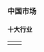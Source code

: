 ### 中国市场

#### 十大行业

<table><tr><td>
<div class="tradingview-widget-container">
  <div class="tradingview-widget-container__widget"></div>
  <div class="tradingview-widget-copyright"></div>
  <script type="text/javascript" src="https://s3.tradingview.com/external-embedding/embed-widget-market-overview.js" async>
{
  "colorTheme": "light",
  "dateRange": "ALL",
  "showChart": true,
  "locale": "zh_CN",
  "largeChartUrl": "",
  "isTransparent": false,
  "showSymbolLogo": true,
  "showFloatingTooltip": false,
  "width": "400",
  "height": "800",
  "plotLineColorGrowing": "rgba(41, 98, 255, 1)",
  "plotLineColorFalling": "rgba(41, 98, 255, 1)",
  "gridLineColor": "rgba(240, 243, 250, 0)",
  "scaleFontColor": "rgba(120, 123, 134, 1)",
  "belowLineFillColorGrowing": "rgba(41, 98, 255, 0.12)",
  "belowLineFillColorFalling": "rgba(41, 98, 255, 0.12)",
  "belowLineFillColorGrowingBottom": "rgba(41, 98, 255, 0)",
  "belowLineFillColorFallingBottom": "rgba(41, 98, 255, 0)",
  "symbolActiveColor": "rgba(41, 98, 255, 0.12)",
  "tabs": [
    {
      "title": "指数",
      "symbols": [
        {
          "s": "SSE:000928"
        },
        {
          "s": "SSE:000929"
        },
        {
          "s": "SSE:000930"
        },
        {
          "s": "SSE:000931"
        },
        {
          "s": "SSE:000932"
        },
        {
          "s": "SSE:000933"
        },
        {
          "s": "SSE:000934"
        },
        {
          "s": "SSE:000935"
        },
        {
          "s": "SSE:000936"
        },
        {
          "s": "SSE:000937"
        }
      ],
      "originalTitle": "Indices"
    }
  ]
}
  </script>
</div>

</td><td>
<div class="tradingview-widget-container">
  <div class="tradingview-widget-container__widget"></div>
  <div class="tradingview-widget-copyright"></div>
  <script type="text/javascript" src="https://s3.tradingview.com/external-embedding/embed-widget-market-overview.js" async>
{
  "colorTheme": "light",
  "dateRange": "ALL",
  "showChart": true,
  "locale": "zh_CN",
  "largeChartUrl": "",
  "isTransparent": false,
  "showSymbolLogo": true,
  "showFloatingTooltip": false,
  "width": "400",
  "height": "800",
  "plotLineColorGrowing": "rgba(41, 98, 255, 1)",
  "plotLineColorFalling": "rgba(41, 98, 255, 1)",
  "gridLineColor": "rgba(240, 243, 250, 0)",
  "scaleFontColor": "rgba(120, 123, 134, 1)",
  "belowLineFillColorGrowing": "rgba(41, 98, 255, 0.12)",
  "belowLineFillColorFalling": "rgba(41, 98, 255, 0.12)",
  "belowLineFillColorGrowingBottom": "rgba(41, 98, 255, 0)",
  "belowLineFillColorFallingBottom": "rgba(41, 98, 255, 0)",
  "symbolActiveColor": "rgba(41, 98, 255, 0.12)",
  "tabs": [
    {
      "title": "指数",
      "symbols": [
        {
          "s": "SSE:000908"
        },
        {
          "s": "SSE:000909"
        },
        {
          "s": "SSE:000910"
        },
        {
          "s": "SSE:000911"
        },
        {
          "s": "SSE:000912"
        },
        {
          "s": "SSE:000913"
        },
        {
          "s": "SSE:000914"
        },
        {
          "s": "SSE:000915"
        },
        {
          "s": "SSE:000916"
        },
        {
          "s": "SSE:000917"
        }
      ],
      "originalTitle": "Indices"
    }
  ]
}
  </script>
</div>
</td></tr></table>